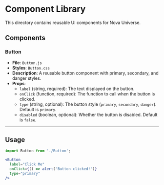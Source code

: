 # Component Library

This directory contains reusable UI components for Nova Universe.

## Components

### Button
- **File**: `Button.js`
- **Styles**: `Button.css`
- **Description**: A reusable button component with primary, secondary, and danger styles.
- **Props**:
  - `label` (string, required): The text displayed on the button.
  - `onClick` (function, required): The function to call when the button is clicked.
  - `type` (string, optional): The button style (`primary`, `secondary`, `danger`). Default is `primary`.
  - `disabled` (boolean, optional): Whether the button is disabled. Default is `false`.

---

## Usage

```jsx
import Button from './Button';

<Button
  label="Click Me"
  onClick={() => alert('Button clicked!')}
  type="primary"
/>
```

